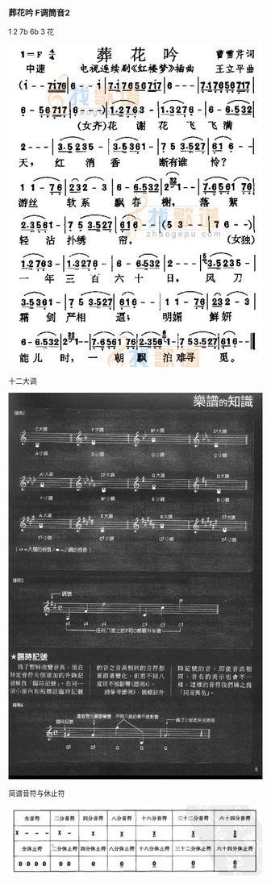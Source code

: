 
### 葬花吟  F调筒音2  

1 2 7b 6b 3 花    


![葬花吟・F调筒音2](./洞箫/葬花吟・F调筒音2.jpg)


十二大调  

![十二大调](./img/十二大调-和弦进行秘笈・活用与演奏.jpg)


简谱音符与休止符

![简谱音符与休止符](./img/简谱音符和休止符-简谱基本乐理视唱练耳基础教程.jpg)

